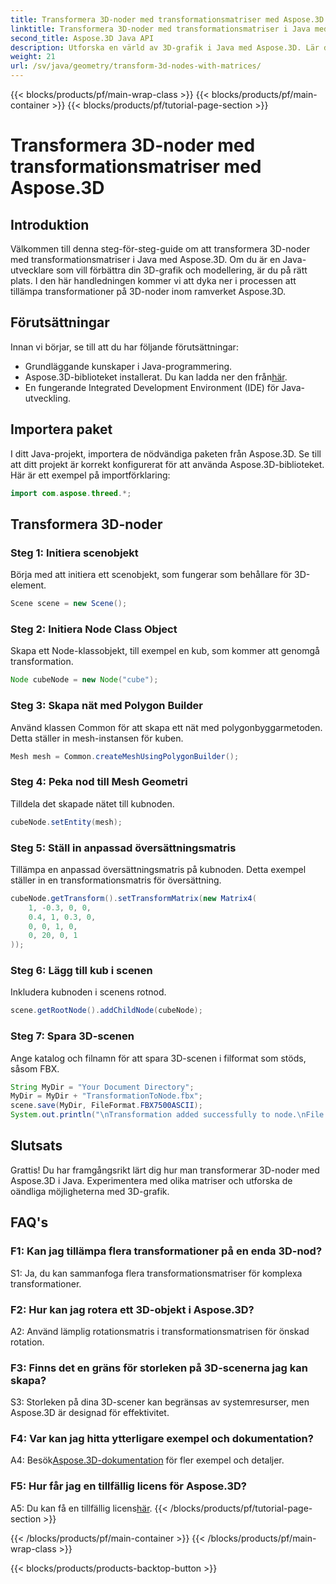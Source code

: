 ```yaml
---
title: Transformera 3D-noder med transformationsmatriser med Aspose.3D
linktitle: Transformera 3D-noder med transformationsmatriser i Java med Aspose.3D
second_title: Aspose.3D Java API
description: Utforska en värld av 3D-grafik i Java med Aspose.3D. Lär dig att transformera noder utan ansträngning med hjälp av transformationsmatriser.
weight: 21
url: /sv/java/geometry/transform-3d-nodes-with-matrices/
---
```


{{< blocks/products/pf/main-wrap-class >}}
{{< blocks/products/pf/main-container >}}
{{< blocks/products/pf/tutorial-page-section >}}

# Transformera 3D-noder med transformationsmatriser med Aspose.3D

## Introduktion

Välkommen till denna steg-för-steg-guide om att transformera 3D-noder med transformationsmatriser i Java med Aspose.3D. Om du är en Java-utvecklare som vill förbättra din 3D-grafik och modellering, är du på rätt plats. I den här handledningen kommer vi att dyka ner i processen att tillämpa transformationer på 3D-noder inom ramverket Aspose.3D.

## Förutsättningar

Innan vi börjar, se till att du har följande förutsättningar:

- Grundläggande kunskaper i Java-programmering.
-  Aspose.3D-biblioteket installerat. Du kan ladda ner den från[här](https://releases.aspose.com/3d/java/).
- En fungerande Integrated Development Environment (IDE) för Java-utveckling.

## Importera paket

I ditt Java-projekt, importera de nödvändiga paketen från Aspose.3D. Se till att ditt projekt är korrekt konfigurerat för att använda Aspose.3D-biblioteket. Här är ett exempel på importförklaring:

```java
import com.aspose.threed.*;

```

## Transformera 3D-noder

### Steg 1: Initiera scenobjekt

Börja med att initiera ett scenobjekt, som fungerar som behållare för 3D-element.

```java
Scene scene = new Scene();
```

### Steg 2: Initiera Node Class Object

Skapa ett Node-klassobjekt, till exempel en kub, som kommer att genomgå transformation.

```java
Node cubeNode = new Node("cube");
```

### Steg 3: Skapa nät med Polygon Builder

Använd klassen Common för att skapa ett nät med polygonbyggarmetoden. Detta ställer in mesh-instansen för kuben.

```java
Mesh mesh = Common.createMeshUsingPolygonBuilder();
```

### Steg 4: Peka nod till Mesh Geometri

Tilldela det skapade nätet till kubnoden.

```java
cubeNode.setEntity(mesh);
```

### Steg 5: Ställ in anpassad översättningsmatris

Tillämpa en anpassad översättningsmatris på kubnoden. Detta exempel ställer in en transformationsmatris för översättning.

```java
cubeNode.getTransform().setTransformMatrix(new Matrix4(
    1, -0.3, 0, 0,
    0.4, 1, 0.3, 0,
    0, 0, 1, 0,
    0, 20, 0, 1
));
```

### Steg 6: Lägg till kub i scenen

Inkludera kubnoden i scenens rotnod.

```java
scene.getRootNode().addChildNode(cubeNode);
```

### Steg 7: Spara 3D-scenen

Ange katalog och filnamn för att spara 3D-scenen i filformat som stöds, såsom FBX.

```java
String MyDir = "Your Document Directory";
MyDir = MyDir + "TransformationToNode.fbx";
scene.save(MyDir, FileFormat.FBX7500ASCII);
System.out.println("\nTransformation added successfully to node.\nFile saved at " + MyDir);
```

## Slutsats

Grattis! Du har framgångsrikt lärt dig hur man transformerar 3D-noder med Aspose.3D i Java. Experimentera med olika matriser och utforska de oändliga möjligheterna med 3D-grafik.

## FAQ's

### F1: Kan jag tillämpa flera transformationer på en enda 3D-nod?

S1: Ja, du kan sammanfoga flera transformationsmatriser för komplexa transformationer.

### F2: Hur kan jag rotera ett 3D-objekt i Aspose.3D?

A2: Använd lämplig rotationsmatris i transformationsmatrisen för önskad rotation.

### F3: Finns det en gräns för storleken på 3D-scenerna jag kan skapa?

S3: Storleken på dina 3D-scener kan begränsas av systemresurser, men Aspose.3D är designad för effektivitet.

### F4: Var kan jag hitta ytterligare exempel och dokumentation?

 A4: Besök[Aspose.3D-dokumentation](https://reference.aspose.com/3d/java/) för fler exempel och detaljer.

### F5: Hur får jag en tillfällig licens för Aspose.3D?

 A5: Du kan få en tillfällig licens[här](https://purchase.aspose.com/temporary-license/).
{{< /blocks/products/pf/tutorial-page-section >}}

{{< /blocks/products/pf/main-container >}}
{{< /blocks/products/pf/main-wrap-class >}}

{{< blocks/products/products-backtop-button >}}
